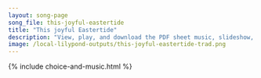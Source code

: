 ```yaml
---
layout: song-page
song_file: this-joyful-eastertide
title: "This joyful Eastertide"
description: "View, play, and download the PDF sheet music, slideshow, and audio. Lyrics: This joyful Eastertide, away with sin and sorrow! My love, the crucified, hath sprung to life this morrow.    Had Christ, who once was slain, ne'er bu... english christian easter 4part"
image: /local-lilypond-outputs/this-joyful-eastertide-trad.png
---
```


{% include choice-and-music.html %}